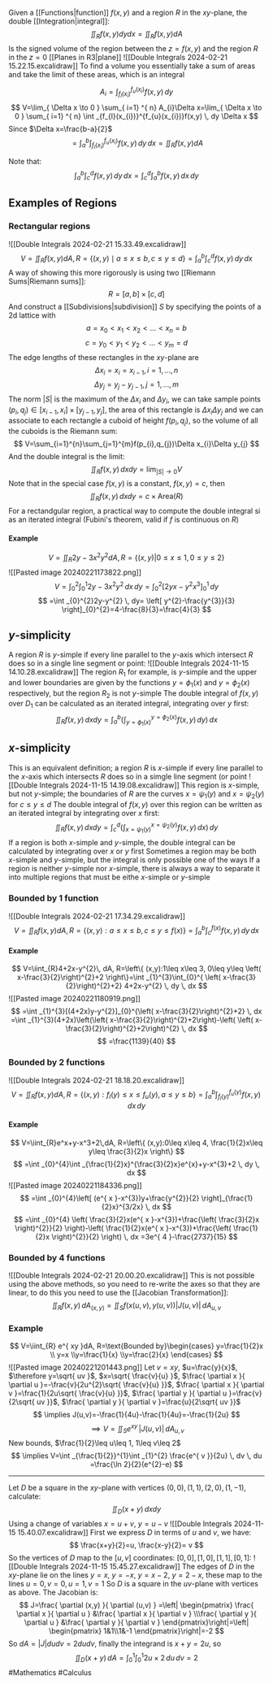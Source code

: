 Given a [[Functions|function]] $f(x,y)$ and a region $R$ in the $xy$-plane, the double [[Integration|integral]]:
$$
\iint_{R}f(x,y)dydx=\iint_{R}f(x,y)dA
$$
Is the signed volume of the region between the $z=f(x,y)$ and the region $R$ in the $z=0$ [[Planes in R3|plane]]
![[Double Integrals 2024-02-21 15.22.15.excalidraw]]
To find a volume you essentially take a sum of areas and take the limit of these areas, which is an integral

$$
A_{i}=\int _{f_{l}(x_{i})}^{f_{u}(x_{i})}f(x,y) \, dy 
$$
$$
V=\lim_{ \Delta x \to 0 } \sum_{ i=1} ^{ n}  A_{i}\Delta x=\lim_{ \Delta x \to 0 } \sum_{ i=1} ^{ n}  \int _{f_{l}(x_{i})}^{f_{u}(x_{i})}f(x,y) \, dy \Delta x
$$
Since $\Delta x=\frac{b-a}{2}$
$$
=\int ^{b}_{a} \int _{f_{l}(x_{i})}^{f_{u}(x_{i})}f(x,y) \, dy  \, dx =\iint_{R}f(x,y)dA
$$

Note that:
$$
\int ^{b}_{a} \int _{c}^{d}f(x,y) \, dy  \, dx =\int _{c}^d \int ^{b}_{a} f(x,y) \, dx  \, dy   
$$

## Examples of Regions
### Rectangular regions
![[Double Integrals 2024-02-21 15.33.49.excalidraw]]
$$
V=\iint_{R}f(x,y)dA , R=\{(x,y)\mid a\leq x\leq b, c\leq y\leq d\}=\int ^{b}_{a} \int _{c}^d f(x,y) \, dy  \, dx
$$
A way of showing this more rigorously is using two [[Riemann Sums|Riemann sums]]:
$$
R=[a,b]\times[c,d]
$$
And construct a [[Subdivisions|subdivision]] $S$ by specifying the points of a 2d lattice with
$$
a=x_{0}<x_{1}<x_{2}<\dots<x_{n}=b
$$
$$
c=y_{0}<y_{1}<y_{2}<\dots<y_{m}=d
$$
The edge lengths of these rectangles in the $xy$-plane are
$$
\Delta x_{i}=x_{i}=x_{i-1},\,i=1,\dots,n
$$
$$
\Delta y_{j}=y_{j}-y_{j-1},\,j=1,\dots,m
$$
The norm $|S|$ is the maximum of the $\Delta x_{i}$ and $\Delta y_{i}$, we can take sample points $(p_{i},q_{j})\in[x_{i-1},x_{i}]\times[y_{j-1},y_{j}]$, the area of this rectangle is $\Delta x_{i}\Delta y_{j}$ and we can associate to each rectangle a cuboid of height $f(p_{i},q_{j})$, so the volume of all the cuboids is the Riemann sum:
$$
V=\sum_{i=1}^{n}\sum_{j=1}^{m}f(p_{i},q_{j})\Delta x_{i}\Delta y_{j}
$$
And the double integral is the limit:
$$
\iint_{R}f(x,y)\,dxdy=\lim_{ |S| \to 0 } V
$$
Note that in the special case $f(x,y)$ is a constant, $f(x,y)=c$, then
$$
\iint_{R}f(x,y)\,dxdy=c\times \text{Area}(R)
$$
For a rectandgular region, a practical way to compute the double integral si as an iterated integral (Fubini's theorem, valid if $f$ is continuous on $R$)
#### Example
$$
V=\iint_{R}2y-3x^{2}y^{2} dA, R= \{(x,y)|0\leq x\leq 1, 0\leq y\leq 2\}
$$
![[Pasted image 20240221173822.png]]
$$
V=\int _{0}^{2}\int _{0}^{1}2y-3x^2y^{2} \, dx  \, dy=\int_{0}^{2} [2yx-y^{2}x^{3}]^{1}_{0} \, dy  
$$
$$
=\int _{0}^{2}2y-y^{2} \, dy= \left[ y^{2}-\frac{y^{3}}{3} \right]_{0}^{2}=4-\frac{8}{3}=\frac{4}{3}
$$
## $y$-simplicity
A region $R$ is $y$-simple if every line parallel to the $y$-axis which intersect $R$ does so in a single line segment or point:
![[Double Integrals 2024-11-15 14.10.28.excalidraw]]
The region $R_{1}$ for example, is $y$-simple and the upper and lower boundaries are given by the functions $y=\phi_{1}(x)$ and $y=\phi_{2}(x)$ respectively, but the region $R_{2}$ is not $y$-simple
The double integral of $f(x,y)$ over $D_{1}$ can be calculated as an iterated integral, integrating over $y$ first:
$$
\iint_{R}f(x,y)\,dxdy=\int ^{b}_{a} \left( \int _{y=\phi_{1}(x)}^{y=\phi_{2}(x)}f(x,y) \, dy  \right) \, dx 
$$
## $x$-simplicity
This is an equivalent definition; a region $R$ is $x$-simple if every line parallel to the $x$-axis which intersects $R$ does so in a simgle line segment (or point
![[Double Integrals 2024-11-15 14.19.08.excalidraw]]
This region is $x$-simple, but not $y$-simple; the boundaries of $R$ are the curves $x=\psi_{1}(y)$ and $x=\psi_{2}(y)$ for $c\leq y\leq d$
The double integral of $f(x,y)$ over this region can be written as an iterated integral by integrating over $x$ first:
$$
\iint_{R}f(x,y)\,dxdy=\int _{c}^{d}\left( \int _{x=\psi_{1}(y)}^{x=\psi_{2}(y)}f(x,y) \, dx  \right) \, dy
$$
If a region is both $x$-simple and $y$-simple, the double integral can be calculated by integrating over $x$ or $y$ first
Sometimes a region may be both $x$-simple and $y$-simple, but the integral is only possible one of the ways
If a region is neither $y$-simple nor $x$-simple, there is always a way to separate it into multiple regions that must be eithe $x$-simple or $y$-simple
### Bounded by 1 function
![[Double Integrals 2024-02-21 17.34.29.excalidraw]]
$$
V=\iint_{R}f(x,y)dA , R=\{(x,y):a\leq x\leq b, c\leq y\leq f(x)\}=\int ^{b}_{a} \int _{c}^{f(x)} f(x,y) \, dy  \, dx
$$
#### Example
$$
V=\iint_{R}4+2x-y^{2}\, dA, R=\left\{ (x,y):1\leq x\leq 3, 0\leq y\leq \left( x-\frac{3}{2}\right)^{2}+2  \right\}=\int _{1}^{3}\int_{0}^{ \left( x-\frac{3}{2}\right)^{2}+2} 4+2x-y^{2} \, dy  \, dx
$$
![[Pasted image 20240221180919.png]]
$$
=\int _{1}^{3}[(4+2x)y-y^{2}]_{0}^{\left( x-\frac{3}{2}\right)^{2}+2} \, dx =\int _{1}^{3}(4+2x)\left(\left( x-\frac{3}{2}\right)^{2}+2\right)-\left( \left( x-\frac{3}{2}\right)^{2}+2\right)^{2} \, dx 
$$
$$
=\frac{1139}{40}
$$

### Bounded by 2 functions
![[Double Integrals 2024-02-21 18.18.20.excalidraw]]
$$
V=\iint_{R}f(x,y)dA, R=\{(x,y):f_{l}(y)\leq x\leq f_{u}(y), a\leq y\leq b\} = \int ^{b}_{a} \int _{f_{l}(y)}^{f_{u}(y)}f(x,y) \, dx  \, dy  
$$
#### Example
$$
V=\iint_{R}e^x+y-x^3+2\,dA, R=\left\{ (x,y):0\leq x\leq 4, \frac{1}{2}x\leq y\leq \frac{3}{2}x \right\}
$$
$$
=\int _{0}^{4}\int _{\frac{1}{2}x}^{\frac{3}{2}x}e^{x}+y-x^{3}+2 \, dy  \, dx 
$$
![[Pasted image 20240221184336.png]]
$$
=\int _{0}^{4}\left[ (e^{ x }-x^{3})y+\frac{y^{2}}{2} \right]_{\frac{1}{2}x}^{3/2x} \, dx 
$$
$$
=\int _{0}^{4} \left( \frac{3}{2}x(e^{ x }-x^{3})+\frac{\left( \frac{3}{2}x \right)^{2}}{2} \right)-\left( \frac{1}{2}x(e^{ x }-x^{3})+\frac{\left( \frac{1}{2}x \right)^{2}}{2} \right) \, dx =3e^{ 4 }-\frac{2737}{15}
$$
### Bounded by 4 functions
![[Double Integrals 2024-02-21 20.00.20.excalidraw]]
This is not possible using the above methods, so you need to re-write the axes so that they are linear, to do this you need to use the [[Jacobian Transformation]]:
$$
\iint_{R}f(x,y) \, dA_{(x,y)}=\iint_{S}f(x(u,v),y(u,v)) |J(u,v)| \, dA_{u,v}
$$
### Example
$$
V=\iint_{R} e^{ xy }dA, R=\text{Bounded by}\begin{cases}
y=\frac{1}{2}x \\ y=x \\y=\frac{1}{x} \\y=\frac{2}{x}
\end{cases}
$$
![[Pasted image 20240221201443.png]]
Let $v=xy$, $u=\frac{y}{x}$, $\therefore y=\sqrt{ uv }$, $x=\sqrt{ \frac{v}{u} }$, $\frac{ \partial x }{ \partial u }=-\frac{v}{2u^{2}\sqrt{ \frac{v}{u} }}$, $\frac{ \partial x }{ \partial v }=\frac{1}{2u\sqrt{ \frac{v}{u} }}$, $\frac{ \partial y }{ \partial u }=\frac{v}{2\sqrt{ uv }}$, $\frac{ \partial y }{ \partial v }=\frac{u}{2\sqrt{ uv }}$
$$
\implies J(u,v)=-\frac{1}{4u}-\frac{1}{4u}=-\frac{1}{2u}
$$
$$
\implies V=\iint_{S}e^{ xy } \, |J(u,v)|\,dA_{u,v}
$$
New bounds, $\frac{1}{2}\leq u\leq 1, 1\leq v\leq 2$
$$
\implies V=\int _{\frac{1}{2}}^{1}\int _{1}^{2} \frac{e^{ v }}{2u} \, dv  \, du =\frac{\ln 2}{2}(e^{2}-e)
$$
 ___
 Let $D$ be a square in the $xy$-plane with vertices $(0,0),(1,1),(2,0),(1,-1)$, calculate:
 $$
\iint_{D}(x+y)\,dxdy
$$
Using a change of variables $x=u+v$, $y=u-v$
![[Double Integrals 2024-11-15 15.40.07.excalidraw]]
First we express $D$ in terms of $u$ and $v$, we have:
$$
\frac{x+y}{2}=u, \frac{x-y}{2}= v
$$
So the vertices of $D$ map to the $[u,v]$ coordinates: $[0,0],[1,0],[1,1],[0,1]$:
![[Double Integrals 2024-11-15 15.45.27.excalidraw]]
The edges of $D$ in the $xy$-plane lie on the lines $y=x$, $y=-x$, $y=x-2$, $y=2-x$, these map to the lines $u=0,v=0,u=1,v=1$ 
So $D$ is a square in the $uv$-plane with vertices as above. The Jacobian is:
$$
J=\frac{ \partial (x,y) }{ \partial (u,v) } =\left| \begin{pmatrix}
\frac{ \partial x }{ \partial u } &\frac{ \partial x }{ \partial v } \\\frac{ \partial y }{ \partial u } &\frac{ \partial y }{ \partial v } 
\end{pmatrix}\right|=\left|  \begin{pmatrix}
1&1\\1&-1
\end{pmatrix}\right|=-2
$$
So $dA=|J|dudv=2dudv$, finally the integrand is $x+y=2u$, so
$$
\iint_{D}(x+y)\,dA=\int _{0}^{1}\int _{0}^{1}2u\times 2 \, du  \, dv=2 
$$
#Mathematics #Calculus